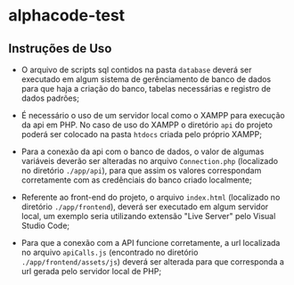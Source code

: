 # alphacode-test

## Instruções de Uso

* O arquivo de scripts sql contidos na pasta `database` deverá ser executado em algum sistema de gerênciamento de banco de dados para que haja a criação do banco, tabelas necessárias e registro de dados padrões;

* É necessário o uso de um servidor local como o XAMPP para execução da api em PHP. No caso de uso do XAMPP o diretório `api` do projeto poderá ser colocado na pasta `htdocs` criada pelo próprio XAMPP;

* Para a conexão da api com o banco de dados, o valor de algumas variáveis deverão ser alteradas no arquivo `Connection.php` (localizado no diretório `./app/api`), para que assim os valores correspondam corretamente com as credênciais do banco criado localmente;

* Referente ao front-end do projeto, o arquivo `index.html` (localizado no diretório `./app/frontend`), deverá ser executado em algum servidor local, um exemplo seria utilizando extensão "Live Server" pelo Visual Studio Code;

* Para que a conexão com a API funcione corretamente, a url localizada no arquivo `apiCalls.js` (encontrado no diretório `./app/frontend/assets/js`) deverá ser alterada para que corresponda a url gerada pelo servidor local de PHP;